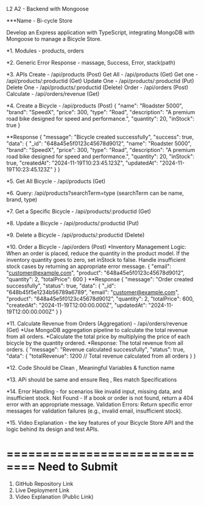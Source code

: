 L2 A2 - Backend with Mongoose

***Name - Bi-cycle Store

Develop an Express application with TypeScript, integrating MongoDB with Mongoose to manage a Bicycle Store.


*1. Modules - products, orders

*2. Generic Error Response - massage, Success, Error, stack(path)

*3.  APIs 
	Create  - 	/api/products (Post)
	Get All - 	/api/products (Get)
	Get one - 	/api/products/:productid (Get)
	Update One - 	/api/products/:productid (Put)
	Delete One - 	/api/products/:productid (Delete)
	Order -		/api/orders (Post)
	Calculate - 	/api/orders/revenue (Get)
	

*4. Create a Bicycle - /api/products (Post)
{
  "name": "Roadster 5000",
  "brand": "SpeedX",
  "price": 300,
  "type": "Road",
  "description": "A premium road bike designed for speed and performance.",
  "quantity": 20,
  "inStock": true
}

**Response
{
  "message": "Bicycle created successfully",
  "success": true,
  "data": {
    "_id": "648a45e5f0123c45678d9012",
    "name": "Roadster 5000",
    "brand": "SpeedX",
    "price": 300,
    "type": "Road",
    "description": "A premium road bike designed for speed and performance.",
    "quantity": 20,
    "inStock": true,
    "createdAt": "2024-11-19T10:23:45.123Z",
    "updatedAt": "2024-11-19T10:23:45.123Z"
  }
}


*5. Get All Bicycle - /api/products (Get)

*6. Query: /api/products?searchTerm=type (searchTerm can be name, brand, type)

*7. Get a Specific Bicycle - /api/products/:productid (Get)
	
*8. Update a Bicycle - /api/products/:productid (Put)

*9. Delete a Bicycle - /api/products/:productid (Delete)

*10. Order a Bicycle - /api/orders (Post)
	*Inventory Management Logic:
	When an order is placed, reduce the quantity in the product model.
	If the inventory quantity goes to zero, set inStock to false.
	Handle insufficient stock cases by returning an appropriate error message.
{
  "email": "customer@example.com",
  "product": "648a45e5f0123c45678d9012",
  "quantity": 2,
  "totalPrice": 600
}
**Response
{
  "message": "Order created successfully",
  "status": true,
  "data": {
    "_id": "648b45f5e1234b56789a6789",
    "email": "customer@example.com",
    "product": "648a45e5f0123c45678d9012",
    "quantity": 2,
    "totalPrice": 600,
    "createdAt": "2024-11-19T12:00:00.000Z",
    "updatedAt": "2024-11-19T12:00:00.000Z"
  }
}

*11. Calculate Revenue from Orders (Aggregation) - /api/orders/revenue (Get)
	*Use MongoDB aggregation pipeline to calculate the total revenue from all orders.
	*Calculate the total price by multiplying the price of each bicycle by the quantity ordered.
	*Response: The total revenue from all orders.
{
  "message": "Revenue calculated successfully",
  "status": true,
  "data": {
    "totalRevenue": 1200 // Total revenue calculated from all orders
  }
}


*12. Code Should be Clean , Meaningful Variables & function name

*13. APi should be same and ensure Req , Res match Specifications

*14. Error Handling - for scenarios like invalid input, missing data, and insufficient stock.
	Not Found - If a book or order is not found, return a 404 error with an appropriate message.
	Validation Errors: Return specific error messages for validation failures (e.g., invalid email, 		insufficient stock).

*15. Video Explanation - the key features of your Bicycle Store API and the logic behind its design and test APIs.



==============================
	Need to Submit
==============================
1. GitHub Repository Link
2. Live Deployment Link
3. Video Explanation (Public Link)